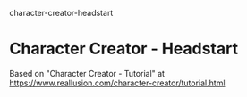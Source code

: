 character-creator-headstart
# Character Creator - Headstart

Based on "Character Creator - Tutorial" at https://www.reallusion.com/character-creator/tutorial.html


